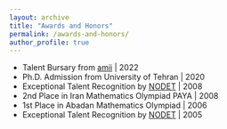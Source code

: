 ```yaml
---
layout: archive
title: "Awards and Honors"
permalink: /awards-and-honors/
author_profile: true
---
```


* Talent Bursary from [amii](https://www.amii.ca) | 2022
* Ph.D. Admission from University of Tehran | 2020
* Exceptional Talent Recognition by [NODET](http://www.nodet.net) | 2008
* 2nd Place in Iran Mathematics Olympiad PAYA | 2008
* 1st Place in Abadan Mathematics Olympiad | 2006
* Exceptional Talent Recognition by [NODET](http://www.nodet.net) | 2005

